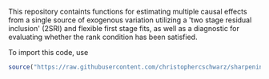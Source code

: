 This repository containts functions for estimating multiple causal effects from a single source of exogenous variation utilizing a 'two stage residual inclusion' (2SRI) and flexible first stage fits, as well as a diagnostic for evaluating whether the rank condition has been satisfied.

To import this code, use

```R
source("https://raw.githubusercontent.com/christophercschwarz/sharpeningbluntinstruments/refs/heads/main/sharpening_blunt_instruments_function.R")
```
